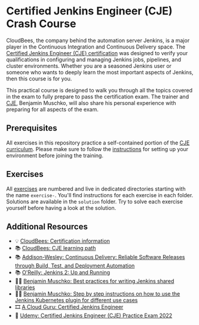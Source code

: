 # Certified Jenkins Engineer (CJE) Crash Course

CloudBees, the company behind the automation server Jenkins, is a major player in the Continuous Integration and Continuous Delivery space. The [Certified Jenkins Engineer (CJE) certification](https://www.cloudbees.com/jenkins/jenkins-certification) was designed to verify your qualifications in configuring and managing Jenkins jobs, pipelines, and cluster environments. Whether you are a seasoned Jenkins user or someone who wants to deeply learn the most important aspects of Jenkins, then this course is for you.

This practical course is designed to walk you through all the topics covered in the exam to fully prepare to pass the certification exam. The trainer and [CJE](https://certificates.cloudbees.com/credential-redirect/bisl3tzf), Benjamin Muschko, will also share his personal experience with preparing for all aspects of the exam.

## Prerequisites

All exercises in this repository practice a self-contained portion of the [CJE curriculum](https://www.cloudbees.com/jenkins/jenkins-certification). Please make sure to follow the [instructions](./prerequisites/instructions.md) for setting up your environment before joining the training.

## Exercises

All [exercises](./exercises) are numbered and live in dedicated directories starting with the name `exercise-`. You'll find instructions for each exercise in each folder. Solutions are available in the `solution` folder. Try to solve each exercise yourself before having a look at the solution.

## Additional Resources

* 💡 [CloudBees: Certification information](https://www.cloudbees.com/jenkins/certification)
* 📚 [CloudBees: CJE learning path](https://university.cloudbees.com/path/certified-jenkins-engineer-cje-exam-preparation)
* 📚 [Addison-Wesley: Continuous Delivery: Reliable Software Releases through Build, Test, and Deployment Automation](https://learning.oreilly.com/library/view/continuous-delivery-reliable/9780321670250/)
* 📚 [O'Reilly: Jenkins 2: Up and Running](https://learning.oreilly.com/library/view/jenkins-2-up/9781491979587/)
* ✍🏻 [Benjamin Muschko: Best practices for writing Jenkins shared libraries](https://bmuschko.com/blog/jenkins-shared-libraries/)
* ✍🏻 [Benjamin Muschko: Step by step instructions on how to use the Jenkins Kubernetes plugin for different use cases](https://github.com/bmuschko/jenkins-with-kubernetes)
* 🎞️ [A Cloud Guru: Certified Jenkins Engineer](https://learn.acloud.guru/course/f2956e4d-87f1-4f26-b4db-ffb8e01a1afb)
* 🧪 [Udemy: Certified Jenkins Engineer (CJE) Practice Exam 2022](https://www.udemy.com/course/certified-jenkins-engineer-practice-exam/)
